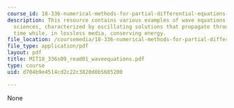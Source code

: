```yaml
---
course_id: 18-336-numerical-methods-for-partial-differential-equations-spring-2009
description: This resource contains various examples of wave equations in the physical
  sciences, characterized by oscillating solutions that propagate through space and
  time while, in lossless media, conserving energy.
file_location: /coursemedia/18-336-numerical-methods-for-partial-differential-equations-spring-2009/d704b9e4514cd2c22c3820d0b5605200_MIT18_336s09_read01_waveequations.pdf
file_type: application/pdf
layout: pdf
title: MIT18_336s09_read01_waveequations.pdf
type: course
uid: d704b9e4514cd2c22c3820d0b5605200

---
```

None